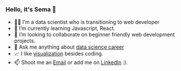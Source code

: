 ### Hello, it's Sema 👋



- :woman_technologist: I’m a data scientist who is transitioning to web developer
- 🌱 I’m currently learning Javascript, React.
- 👯 I’m looking to collaborate on beginner friendly web development projects.
- 💬 Ask me anything about [data science career](https://superpeer.com/karanse?s=d)
- :chart_with_upwards_trend:	 I like [visualization](https://public.tableau.com/app/profile/sema.karan#!/) besides coding.
- 📫 Shoot me an [Email](mailto:karan18sema@gmail.com) or add me on [LinkedIn](https://www.linkedin.com/in/sema-karan-93144029/) :).


